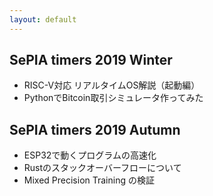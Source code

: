 ```yaml
---
layout: default
---
```


## SePIA timers 2019 Winter
- RISC-V対応 リアルタイムOS解説（起動編）
- PythonでBitcoin取引シミュレータ作ってみた

## SePIA timers 2019 Autumn
- ESP32で動くプログラムの高速化
- Rustのスタックオーバーフローについて
- Mixed Precision Training の検証
